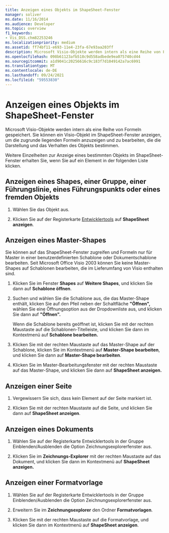 ```yaml
---
title: Anzeigen eines Objekts im ShapeSheet-Fenster
manager: soliver
ms.date: 11/16/2014
ms.audience: Developer
ms.topic: overview
f1_keywords:
- Vis_DSS.chm82253246
ms.localizationpriority: medium
ms.assetid: ff74bf11-e693-11e4-23fa-67e93aa203ff
description: Microsoft Visio-Objekte werden intern als eine Reihe von Formeln gespeichert. Sie können ein Visio-Objekt im ShapeSheet-Fenster anzeigen, um die zugrunde liegenden Formeln anzuzeigen und zu bearbeiten, die die Darstellung und das Verhalten des Objekts bestimmen.
ms.openlocfilehash: 098b61123afb518c9d558adbede9ea075740cd44
ms.sourcegitcommit: a1d9041c20256616c9c183f7d1049142a7ac6991
ms.translationtype: MT
ms.contentlocale: de-DE
ms.lasthandoff: 09/24/2021
ms.locfileid: "59553830"
---
```

# <a name="show-an-object-in-the-shapesheet-window"></a>Anzeigen eines Objekts im ShapeSheet-Fenster

Microsoft Visio-Objekte werden intern als eine Reihe von Formeln gespeichert. Sie können ein Visio-Objekt im ShapeSheet-Fenster anzeigen, um die zugrunde liegenden Formeln anzuzeigen und zu bearbeiten, die die Darstellung und das Verhalten des Objekts bestimmen.
  
Weitere Einzelheiten zur Anzeige eines bestimmten Objekts im ShapeSheet-Fenster erhalten Sie, wenn Sie auf ein Element in der folgenden Liste klicken.
  
## <a name="show-a-shape-group-guide-guide-point-or-foreign-object"></a>Anzeigen eines Shapes, einer Gruppe, einer Führungslinie, eines Führungspunkts oder eines fremden Objekts

1. Wählen Sie das Objekt aus.
    
2. Klicken Sie auf der Registerkarte [Entwicklertools](run-in-developer-mode-display-the-developer-tab.md)  auf **ShapeSheet anzeigen**.
    
## <a name="show-a-master"></a>Anzeigen eines Master-Shapes

Sie können auf das ShapeSheet-Fenster zugreifen und Formeln nur für Master in einer benutzerdefinierten Schablone oder Dokumentschablone bearbeiten. Seit Microsoft Office Visio 2003 können Sie keine Master-Shapes auf Schablonen bearbeiten, die im Lieferumfang von Visio enthalten sind.
  
1. Klicken Sie im Fenster **Shapes** auf **Weitere Shapes**, und klicken Sie dann auf **Schablone öffnen**.
    
2. Suchen und wählen Sie die Schablone aus, die das Master-Shape enthält, klicken Sie auf den Pfeil neben der Schaltfläche **"Öffnen",** wählen Sie eine Öffnungsoption aus der Dropdownliste aus, und klicken Sie dann auf **"Öffnen".** 
    
    Wenn die Schablone bereits geöffnet ist, klicken Sie mit der rechten Maustaste auf die Schablonen-Titelleiste, und klicken Sie dann im Kontextmenü auf **Schablone bearbeiten.** 
    
3. Klicken Sie mit der rechten Maustaste auf das Master-Shape auf der Schablone, klicken Sie im Kontextmenü auf **Master-Shape bearbeiten**, und klicken Sie dann auf **Master-Shape bearbeiten**.
    
4. Klicken Sie im Master-Bearbeitungsfenster mit der rechten Maustaste auf das Master-Shape, und klicken Sie dann auf **ShapeSheet anzeigen.**
    
## <a name="show-a-page"></a>Anzeigen einer Seite

1. Vergewissern Sie sich, dass kein Element auf der Seite markiert ist.
    
2. Klicken Sie mit der rechten Maustaste auf die Seite, und klicken Sie dann auf **ShapeSheet anzeigen**.
    
## <a name="show-a-document"></a>Anzeigen eines Dokuments

1. Wählen Sie auf der Registerkarte Entwicklertools in der Gruppe Einblenden/Ausblenden die Option Zeichnungsexplorerfenster aus. [](run-in-developer-mode-display-the-developer-tab.md)  
    
2. Klicken Sie im **Zeichnungs-Explorer** mit der rechten Maustaste auf das Dokument, und klicken Sie dann im Kontextmenü auf **ShapeSheet anzeigen.** 
    
## <a name="show-a-style"></a>Anzeigen einer Formatvorlage

1. Wählen Sie auf der Registerkarte Entwicklertools in der Gruppe Einblenden/Ausblenden die Option Zeichnungsexplorerfenster aus. [](run-in-developer-mode-display-the-developer-tab.md)  
    
2. Erweitern Sie im **Zeichnungsexplorer** den Ordner **Formatvorlagen**. 
    
3. Klicken Sie mit der rechten Maustaste auf die Formatvorlage, und klicken Sie dann im Kontextmenü auf **ShapeSheet anzeigen**. 
    

